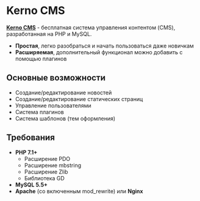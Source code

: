 Kerno CMS
=========

**[Kerno CMS](http://www.kerno.ru)** - бесплатная система управления контентом (CMS), разработанная на PHP и MySQL.

* **Простая**, легко разобраться и начать пользоваться даже новичкам
* **Расширяемая**, дополнительный функционал можно добавить с помощью плагинов

## Основные возможности
* Создание/редактирование новостей
* Создание/редактирование статических страниц
* Управление пользователями
* Система плагинов
* Система шаблонов (тем оформления)

## Требования
* **PHP 7.1+**
  * Расширение PDO
  * Расширение mbstring
  * Расширение Zlib
  * Библиотека GD
* **MySQL 5.5+**
* **Apache** (со включенным mod_rewrite) или **Nginx**